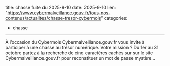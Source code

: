  
title: chasse fuite du 2025-9-10
date: 2025-9-10
lien: "https://www.cybermalveillance.gouv.fr/tous-nos-contenus/actualites/chasse-tresor-cybermois"
categories:
  - chasse
---

À l’occasion du Cybermois
Cybermalveillance.gouv.fr vous invite à participer à une chasse au trésor numérique.
Votre mission ? Du 1er au 31 octobre
partez à la recherche de cinq caractères cachés sur sur le site Cybermalveillance.gouv.fr pour reconstituer un mot de passe mystère…

